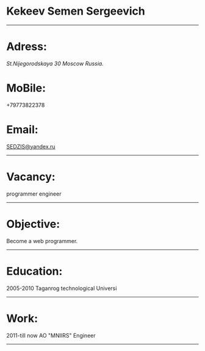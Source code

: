 # Kekeev Semen Sergeevich
------
# Adress: 
  *St.Nijegorodskaya 30 Moscow Russia.*  
# MoBile:
+79773822378
# Email: 
SEDZIS@yandex.ru

------
# Vacancy:
programmer engineer

------
# Objective:
Become a web programmer.

------
# Education:
2005-2010 Taganrog technological Universi

------
# Work:
 2011-till now   AO "MNIIRS" Engineer
 
 ------
